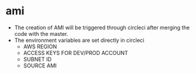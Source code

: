 # ami

- The creation of AMI will be triggered through circleci after merging the   code with the master.
- The environment variables are set directly in circleci
    - AWS REGION
    - ACCESS KEYS FOR DEV/PROD ACCOUNT
    - SUBNET ID
    - SOURCE AMI